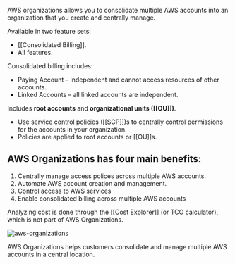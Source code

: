 
AWS organizations allows you to consolidate multiple AWS accounts into an organization that you create and centrally manage.

Available in two feature sets:

-   [[Consolidated Billing]].
-   All features.

Consolidated billing includes:

-   Paying Account – independent and cannot access resources of other accounts.
-   Linked Accounts – all linked accounts are independent.

Includes **root accounts** and **organizational units ([[OU]])**.

*   Use service control policies ([[SCP]])s to centrally control permissions for the accounts in your organization.
*   Policies are applied to root accounts or [[OU]]s.

## AWS Organizations has four main benefits: 

1) Centrally manage access polices across multiple AWS accounts. 
2) Automate AWS account creation and management. 
3) Control access to AWS services 
4) Enable consolidated billing across multiple AWS accounts 

Analyzing cost is done through the [[Cost Explorer]] (or TCO calculator), which is not part of AWS Organizations.



![aws-organizations](https://digitalcloud.training/wp-content/uploads/2022/02/aws-organizations.png)

AWS Organizations helps customers consolidate and manage multiple AWS accounts in a central location.

